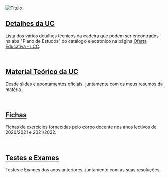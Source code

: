 ![Título](álgebra.png)

## [Detalhes da UC](Info.md)
Lista dos vários detalhes técnicos da cadeira que podem ser encontrados na aba "Plano de Estudos" do catálogo electrónico na página [Oferta Educativa - LCC](https://www.uminho.pt/PT/ensino/oferta-educativa/_layouts/15/UMinho.PortalUM.UI/Pages/CatalogoCursoDetail.aspx?itemId=3851&catId=12).

<br>

## [Material Teórico da UC](slides/README.md)
Desde slides e apontamentos oficiais, juntamente com os meus resumos da matéria.

<br>

## [Fichas](fichas/README.md)
Fichas de exercícios fornecidas pelo corpo docente nos anos lectivos de 2020/2021 e 2021/2022.

<br>

## [Testes e Exames](testes/README.md)
Testes e Exames dos anos anteriores, juntamente com as suas resoluções.
